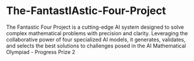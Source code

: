 # The-FantastIAstic-Four-Project
The Fantastic Four Project is a cutting-edge AI system designed to solve complex mathematical problems with precision and clarity. Leveraging the collaborative power of four specialized AI models, it generates, validates, and selects the best solutions to challenges posed in the AI Mathematical Olympiad - Progress Prize 2
